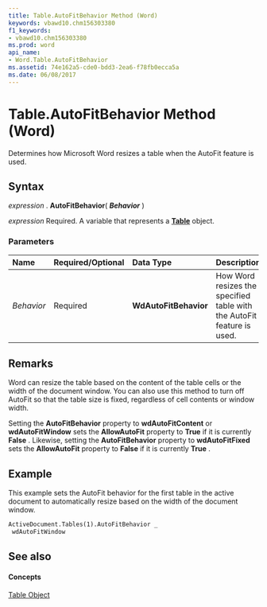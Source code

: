 ```yaml
---
title: Table.AutoFitBehavior Method (Word)
keywords: vbawd10.chm156303380
f1_keywords:
- vbawd10.chm156303380
ms.prod: word
api_name:
- Word.Table.AutoFitBehavior
ms.assetid: 74e162a5-cde0-bdd3-2ea6-f78fb0ecca5a
ms.date: 06/08/2017
---
```



# Table.AutoFitBehavior Method (Word)

Determines how Microsoft Word resizes a table when the AutoFit feature is used.


## Syntax

 _expression_ . **AutoFitBehavior**( **_Behavior_** )

 _expression_ Required. A variable that represents a **[Table](table-object-word.md)** object.


### Parameters



|**Name**|**Required/Optional**|**Data Type**|**Description**|
|:-----|:-----|:-----|:-----|
| _Behavior_|Required| **WdAutoFitBehavior**|How Word resizes the specified table with the AutoFit feature is used.|

## Remarks

Word can resize the table based on the content of the table cells or the width of the document window. You can also use this method to turn off AutoFit so that the table size is fixed, regardless of cell contents or window width.

Setting the **AutoFitBehavior** property to **wdAutoFitContent** or **wdAutoFitWindow** sets the **AllowAutoFit** property to **True** if it is currently **False** . Likewise, setting the **AutoFitBehavior** property to **wdAutoFitFixed** sets the **AllowAutoFit** property to **False** if it is currently **True** .


## Example

This example sets the AutoFit behavior for the first table in the active document to automatically resize based on the width of the document window.


```vb
ActiveDocument.Tables(1).AutoFitBehavior _ 
 wdAutoFitWindow
```


## See also


#### Concepts


[Table Object](table-object-word.md)

